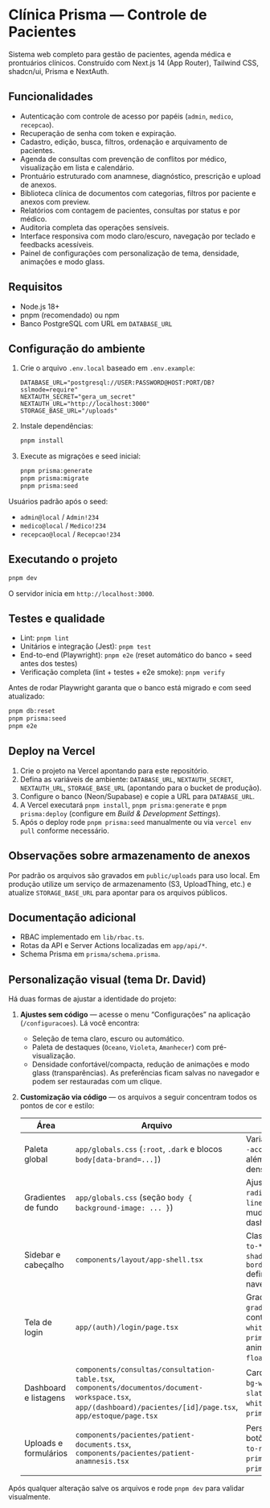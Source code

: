 # Clínica Prisma — Controle de Pacientes

Sistema web completo para gestão de pacientes, agenda médica e prontuários clínicos. Construído com Next.js 14 (App Router), Tailwind CSS, shadcn/ui, Prisma e NextAuth.

## Funcionalidades
- Autenticação com controle de acesso por papéis (`admin`, `medico`, `recepcao`).
- Recuperação de senha com token e expiração.
- Cadastro, edição, busca, filtros, ordenação e arquivamento de pacientes.
- Agenda de consultas com prevenção de conflitos por médico, visualização em lista e calendário.
- Prontuário estruturado com anamnese, diagnóstico, prescrição e upload de anexos.
- Biblioteca clínica de documentos com categorias, filtros por paciente e anexos com preview.
- Relatórios com contagem de pacientes, consultas por status e por médico.
- Auditoria completa das operações sensíveis.
- Interface responsiva com modo claro/escuro, navegação por teclado e feedbacks acessíveis.
- Painel de configurações com personalização de tema, densidade, animações e modo glass.

## Requisitos
- Node.js 18+
- pnpm (recomendado) ou npm
- Banco PostgreSQL com URL em `DATABASE_URL`

## Configuração do ambiente
1. Crie o arquivo `.env.local` baseado em `.env.example`:
   ```env
   DATABASE_URL="postgresql://USER:PASSWORD@HOST:PORT/DB?sslmode=require"
   NEXTAUTH_SECRET="gera_um_secret"
   NEXTAUTH_URL="http://localhost:3000"
   STORAGE_BASE_URL="/uploads"
   ```
2. Instale dependências:
   ```bash
   pnpm install
   ```
3. Execute as migrações e seed inicial:
   ```bash
   pnpm prisma:generate
   pnpm prisma:migrate
   pnpm prisma:seed
   ```

Usuários padrão após o seed:
- `admin@local` / `Admin!234`
- `medico@local` / `Medico!234`
- `recepcao@local` / `Recepcao!234`

## Executando o projeto
```bash
pnpm dev
```
O servidor inicia em `http://localhost:3000`.

## Testes e qualidade
- Lint: `pnpm lint`
- Unitários e integração (Jest): `pnpm test`
- End-to-end (Playwright): `pnpm e2e` (reset automático do banco + seed antes dos testes)
- Verificação completa (lint + testes + e2e smoke): `pnpm verify`

Antes de rodar Playwright garanta que o banco está migrado e com seed atualizado:
```bash
pnpm db:reset
pnpm prisma:seed
pnpm e2e
```

## Deploy na Vercel
1. Crie o projeto na Vercel apontando para este repositório.
2. Defina as variáveis de ambiente: `DATABASE_URL`, `NEXTAUTH_SECRET`, `NEXTAUTH_URL`, `STORAGE_BASE_URL` (apontando para o bucket de produção).
3. Configure o banco (Neon/Supabase) e copie a URL para `DATABASE_URL`.
4. A Vercel executará `pnpm install`, `pnpm prisma:generate` e `pnpm prisma:deploy` (configure em *Build & Development Settings*).
5. Após o deploy rode `pnpm prisma:seed` manualmente ou via `vercel env pull` conforme necessário.

## Observações sobre armazenamento de anexos
Por padrão os arquivos são gravados em `public/uploads` para uso local. Em produção utilize um serviço de armazenamento (S3, UploadThing, etc.) e atualize `STORAGE_BASE_URL` para apontar para os arquivos públicos.

## Documentação adicional
- RBAC implementado em `lib/rbac.ts`.
- Rotas da API e Server Actions localizadas em `app/api/*`.
- Schema Prisma em `prisma/schema.prisma`.

## Personalização visual (tema Dr. David)

Há duas formas de ajustar a identidade do projeto:

1. **Ajustes sem código** — acesse o menu “Configurações” na aplicação (`/configuracoes`). Lá você encontra:
   - Seleção de tema claro, escuro ou automático.
   - Paleta de destaques (`Oceano`, `Violeta`, `Amanhecer`) com pré-visualização.
   - Densidade confortável/compacta, redução de animações e modo glass (transparências).
   As preferências ficam salvas no navegador e podem ser restauradas com um clique.

2. **Customização via código** — os arquivos a seguir concentram todos os pontos de cor e estilo:

   | Área | Arquivo | O que alterar |
   | --- | --- | --- |
   | Paleta global | `app/globals.css` (`:root`, `.dark` e blocos `body[data-brand=...]`) | Variáveis `--primary`, `--accent`, `--surface-*`, além das regras de densidade/animações. |
   | Gradientes de fundo | `app/globals.css` (seção `body { background-image: ... }`) | Ajuste os gradientes `radial-gradient` e `linear-gradient` para mudar a atmosfera do dashboard. |
   | Sidebar e cabeçalho | `components/layout/app-shell.tsx` | Classes `bg-gradient-to-*`, `bg-primary/*`, `shadow-primary/*` e `border-white/..` definem cores da navegação. |
   | Tela de login | `app/(auth)/login/page.tsx` | Gradientes `bg-gradient-to-br`, contêineres `bg-white/60`, `bg-primary/15` e animações `animate-float*`. |
   | Dashboard e listagens | `components/consultas/consultation-table.tsx`, `components/documentos/document-workspace.tsx`, `app/(dashboard)/pacientes/[id]/page.tsx`, `app/estoque/page.tsx` | Cards com classes `bg-white/XX`, `dark:bg-slate-9XX`, `border-white/YY` e `shadow-primary/ZZ`. |
   | Uploads e formulários | `components/pacientes/patient-documents.tsx`, `components/pacientes/patient-anamnesis.tsx` | Personalize campos e botões (`bg-gradient-to-r`, `border-primary/..`, `text-primary`). |

Após qualquer alteração salve os arquivos e rode `pnpm dev` para validar visualmente.

